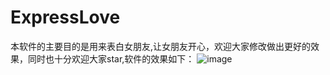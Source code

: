 # ExpressLove

本软件的主要目的是用来表白女朋友,让女朋友开心，欢迎大家修改做出更好的效果，同时也十分欢迎大家star,软件的效果如下：
![image](https://github.com/Geeksongs/ExpressLove/blob/master/yanshi.gif)

